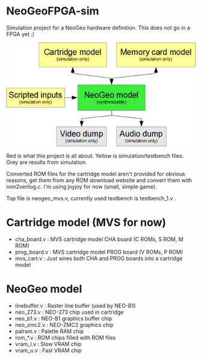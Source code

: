 # NeoGeoFPGA-sim
Simulation project for a NeoGeo hardware definition. This does not go in a FPGA yet :)

![Diagram](ngfpgad1.png)

Red is what this project is all about. Yellow is simulation/testbench files. Grey are results from simulation.

Converted ROM files for the cartridge model aren't provided for obvious reasons, get them from any ROM download website and convert them with rom2verilog.c. I'm using joyjoy for now (small, simple game).

Top file is neogeo_mvs.v, currently used testbench is testbench_1.v .

# Cartridge model (MVS for now)

* cha_board.v : MVS cartridge model CHA board (C ROMs, S ROM, M ROM)
* prog_board.v : MVS cartridge model PROG board (V ROMs, P ROM)
* mvs_cart.v : Just wires both CHA and PROG boards into a cartridge model

# NeoGeo model

* linebuffer.v : Raster line buffer (used by NEO-B1)
* neo_273.v : NEO-273 chip used in cartridge
* neo_b1.v : NEO-B1 graphics buffer chip
* neo_zmc2.v : NEO-ZMC2 graphics chip
* palram.v : Palette RAM chip
* rom_*.v : ROM chips filled with ROM files
* vram_l.v : Slow VRAM chip
* vram_u.v : Fast VRAM chip
